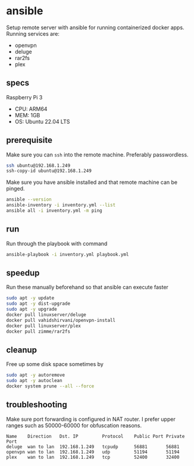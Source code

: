 # ansible
Setup remote server with ansible for running containerized docker apps. 
Running services are:
* openvpn
* deluge
* rar2fs
* plex

## specs
Raspberry Pi 3
* CPU: ARM64
* MEM: 1GB
* OS: Ubuntu 22.04 LTS

## prerequisite
Make sure you can `ssh` into the remote machine. 
Preferably passwordless.
```bash
ssh ubuntu@192.168.1.249
ssh-copy-id ubuntu@192.168.1.249
```
Make sure you have ansible installed and that remote machine can be pinged.
```bash
ansible --version
ansible-inventory -i inventory.yml --list
ansible all -i inventory.yml -m ping
```

## run
Run through the playbook with command
```bash
ansible-playbook -i inventory.yml playbook.yml
```

## speedup
Run these manually beforehand so that ansible can execute faster
```bash
sudo apt -y update
sudo apt -y dist-upgrade
sudo apt -y upgrade
docker pull linuxserver/deluge
docker pull vahidshirvani/openvpn-install
docker pull linuxserver/plex
docker pull zimme/rar2fs
```

## cleanup
Free up some disk space sometimes by
```bash
sudo apt -y autoremove
sudo apt -y autoclean
docker system prune --all --force
```

## troubleshooting
Make sure port forwarding is configured in NAT router.
I prefer upper ranges such as 50000-60000 for obfuscation reasons.
```
Name	Direction	Dst. IP	        Protocol	Public Port	Private Port		
deluge	wan to lan	192.168.1.249	tcpudp	    56881	    56881			
openvpn	wan to lan	192.168.1.249	udp	        51194	    51194			
plex	wan to lan	192.168.1.249	tcp	        52400       32400			
```
